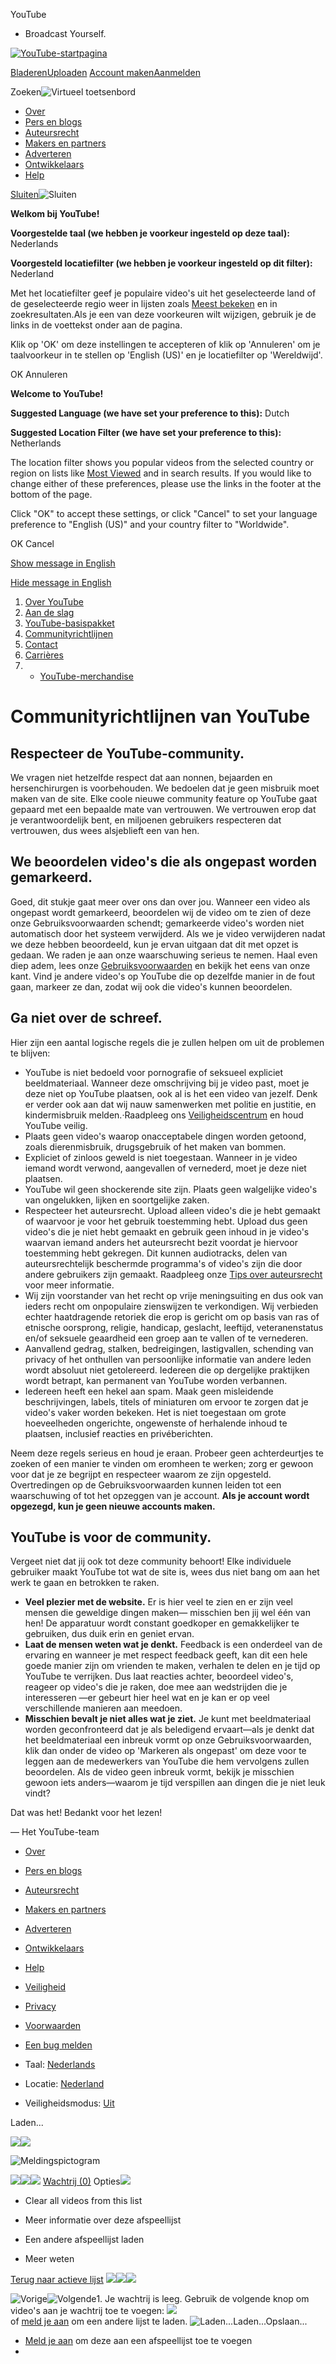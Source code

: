 




 YouTube
 - Broadcast Yourself.
 

























[![YouTube-startpagina](//s.ytimg.com/yt/img/pixel-vfl3z5WfW.gif)](/ "YouTube-startpagina")

[Bladeren](/videos?feature=mh)[Uploaden](http://upload.youtube.com/my_videos_upload)
[Account maken](https://www.google.com/accounts/LogoutWarning?continue=http%3A%2F%2Fwww.youtube.com%2Fcreate_account%3Fnext%3D%252Ft%252Fcommunity_guidelines&ltmpl=sso&service=youtube&hl=nl_NL)[Aanmelden](https://www.google.com/accounts/ServiceLogin?uilel=3&service=youtube&passive=true&continue=http%3A%2F%2Fwww.youtube.com%2Fsignin%3Faction_handle_signin%3Dtrue%26nomobiletemp%3D1%26hl%3Dnl_NL%26next%3D%252Ft%252Fcommunity_guidelines&hl=nl_NL&ltmpl=sso)


Zoeken![Virtueel toetsenbord](//s.ytimg.com/yt/img/pixel-vfl3z5WfW.gif "Virtueel toetsenbord") 


* [Over](/t/about_youtube)
* [Pers en blogs](/t/press)
* [Auteursrecht](/t/dmca_policy)
* [Makers en partners](/t/creators_corner)
* [Adverteren](/t/advertising_overview)
* [Ontwikkelaars](/dev)
* [Help](http://www.google.com/support/youtube/bin/static.py?p=homepage&page=start.cs&hl=nl-NL)




 

[Sluiten](/t/community_guidelines?&opt_out_ackd=1hl=nl&persist_hl=1&gl=NL&persist_gl=1)![Sluiten](//s.ytimg.com/yt/img/pixel-vfl3z5WfW.gif)

**Welkom bij YouTube!** 


**Voorgestelde taal (we hebben je voorkeur ingesteld op deze taal):** Nederlands


**Voorgesteld locatiefilter (we hebben je voorkeur ingesteld op dit filter):** Nederland


Met het locatiefilter geef je populaire video's uit het geselecteerde land of de geselecteerde regio weer in lijsten zoals [Meest bekeken](/videos?s=mp) en in zoekresultaten.Als je een van deze voorkeuren wilt wijzigen, gebruik je de links in de voettekst onder aan de pagina.


Klik op 'OK' om deze instellingen te accepteren of klik op 'Annuleren' om je taalvoorkeur in te stellen op 'English (US)' en je locatiefilter op 'Wereldwijd'.




OK
Annuleren




  

**Welcome to YouTube!** 


**Suggested Language (we have set your preference to this):** Dutch


**Suggested Location Filter (we have set your preference to this):** Netherlands


The location filter shows you popular videos from the selected country or region on lists like [Most Viewed](/videos?s=mp) and in search results. If you would like to change either of these preferences, please use the links in the footer at the bottom of the page.


Click "OK" to accept these settings, or click "Cancel" to set your language preference to "English (US)" and your country filter to "Worldwide".




OK
Cancel




[Show message in English](#)


[Hide message in English](#)













1. [Over YouTube](/t/about_youtube)
1. [Aan de slag](/t/about_getting_started)
2. [YouTube-basispakket](/t/about_essentials)
3. [Communityrichtlijnen](/t/community_guidelines)
4. [Contact](/t/contact_us)
5. [Carrières](http://www.google.com/intl/en/jobs/youtube/)
6. - [YouTube-merchandise](http://www.google-store.com/index.php?cPath=31)




# Communityrichtlijnen van YouTube



## Respecteer de YouTube-community.


We vragen niet hetzelfde respect dat aan nonnen, bejaarden en hersenchirurgen is voorbehouden. We bedoelen dat je geen misbruik moet maken van de site. Elke coole nieuwe community feature op YouTube gaat gepaard met een bepaalde mate van vertrouwen. We vertrouwen erop dat je verantwoordelijk bent, en miljoenen gebruikers respecteren dat vertrouwen, dus wees alsjeblieft een van hen.


## We beoordelen video's die als ongepast worden gemarkeerd.


Goed, dit stukje gaat meer over ons dan over jou. Wanneer een video als ongepast wordt gemarkeerd, beoordelen wij de video om te zien of deze onze Gebruiksvoorwaarden schendt; gemarkeerde video's worden niet automatisch door het systeem verwijderd. Als we je video verwijderen nadat we deze hebben beoordeeld, kun je ervan uitgaan dat dit met opzet is gedaan. We raden je aan onze waarschuwing serieus te nemen. Haal even diep adem, lees onze [Gebruiksvoorwaarden](/t/terms) en bekijk het eens van onze kant. Vind je andere video's op YouTube die op dezelfde manier in de fout gaan, markeer ze dan, zodat wij ook die video's kunnen beoordelen.


## Ga niet over de schreef.


Hier zijn een aantal logische regels die je zullen helpen om uit de problemen te blijven:


* YouTube is niet bedoeld voor pornografie of seksueel expliciet beeldmateriaal. Wanneer deze omschrijving bij je video past, moet je deze niet op YouTube plaatsen, ook al is het een video van jezelf. Denk er verder ook aan dat wij nauw samenwerken met politie en justitie, en kindermisbruik melden.·Raadpleeg ons [Veiligheidscentrum](http://www.google.com/support/youtube/bin/request.py?contact_type=abuse&hl=nl-NL) en houd YouTube veilig.
* Plaats geen video's waarop onacceptabele dingen worden getoond, zoals dierenmisbruik, drugsgebruik of het maken van bommen.
* Expliciet of zinloos geweld is niet toegestaan. Wanneer in je video iemand wordt verwond, aangevallen of vernederd, moet je deze niet plaatsen.
* YouTube wil geen shockerende site zijn. Plaats geen walgelijke video's van ongelukken, lijken en soortgelijke zaken.
* Respecteer het auteursrecht. Upload alleen video's die je hebt gemaakt of waarvoor je voor het gebruik toestemming hebt. Upload dus geen video's die je niet hebt gemaakt en gebruik geen inhoud in je video's waarvan iemand anders het auteursrecht bezit voordat je hiervoor toestemming hebt gekregen. Dit kunnen audiotracks, delen van auteursrechtelijk beschermde programma's of video's zijn die door andere gebruikers zijn gemaakt. Raadpleeg onze [Tips over auteursrecht](/t/howto_copyright) voor meer informatie.
* Wij zijn voorstander van het recht op vrije meningsuiting en dus ook van ieders recht om onpopulaire zienswijzen te verkondigen. 
Wij verbieden echter haatdragende retoriek die erop is gericht om op basis van ras of etnische oorsprong, religie, handicap, geslacht, leeftijd, veteranenstatus en/of seksuele geaardheid een groep aan te vallen of te vernederen.
* Aanvallend gedrag, stalken, bedreigingen, lastigvallen, schending van privacy of het onthullen van persoonlijke informatie van andere leden wordt absoluut niet getolereerd. Iedereen die op dergelijke praktijken wordt betrapt, kan permanent van YouTube worden verbannen.
* Iedereen heeft een hekel aan spam. Maak geen misleidende beschrijvingen, labels, titels of miniaturen om ervoor te zorgen dat je video's vaker worden bekeken. Het is niet toegestaan om grote hoeveelheden ongerichte, ongewenste of herhalende inhoud te plaatsen, inclusief reacties en privéberichten.


Neem deze regels serieus en houd je eraan. Probeer geen achterdeurtjes te zoeken of een manier te vinden om eromheen te werken; zorg er gewoon voor dat je ze begrijpt en respecteer waarom ze zijn opgesteld. Overtredingen op de Gebruiksvoorwaarden kunnen leiden tot een waarschuwing of tot het opzeggen van je account. **Als je account wordt opgezegd, kun je geen nieuwe accounts maken.**


## YouTube is voor de community.


Vergeet niet dat jij ook tot deze community behoort! Elke individuele gebruiker maakt YouTube tot wat de site is, wees dus niet bang om aan het werk te gaan en betrokken te raken.


* **Veel plezier met de website.** Er is hier veel te zien en er zijn veel mensen die geweldige dingen maken— misschien ben jij wel één van hen! De apparatuur wordt constant goedkoper en gemakkelijker te gebruiken, dus duik erin en geniet ervan.
* **Laat de mensen weten wat je denkt.** Feedback is een onderdeel van de ervaring en wanneer je met respect feedback geeft, kan dit een hele goede manier zijn om vrienden te maken, verhalen te delen en je tijd op YouTube te verrijken. Dus laat reacties achter, beoordeel video's, reageer op video's die je raken, doe mee aan wedstrijden die je interesseren —er gebeurt hier heel wat en je kan er op veel verschillende manieren aan meedoen.
* **Misschien bevalt je niet alles wat je ziet.** Je kunt met beeldmateriaal worden geconfronteerd dat je als beledigend ervaart—als je denkt dat het beeldmateriaal een inbreuk vormt op onze Gebruiksvoorwaarden, klik dan onder de video op 'Markeren als ongepast' om deze voor te leggen aan de medewerkers van YouTube die hem vervolgens zullen beoordelen. Als de video geen inbreuk vormt, bekijk je misschien gewoon iets anders—waarom je tijd verspillen aan dingen die je niet leuk vindt?


Dat was het! Bedankt voor het lezen!


— Het YouTube-team












* [Over](/t/about_youtube)
* [Pers en blogs](/t/press)
* [Auteursrecht](/t/dmca_policy)
* [Makers en partners](/t/creators_corner)
* [Adverteren](/t/advertising_overview)
* [Ontwikkelaars](http://code.google.com/apis/youtube/overview.html)
* [Help](http://www.google.com/support/youtube/bin/static.py?p=&page=start.cs&hl=nl_NL)
* [Veiligheid](http://www.google.com/support/youtube/bin/request.py?contact_type=abuse&hl=nl_NL)
* [Privacy](/t/privacy_at_youtube)
* [Voorwaarden](/t/terms)



* [Een bug melden](http://www.google.com/tools/feedback/intl/nl/error.html)



* Taal:
 [Nederlands](#)
* Locatie:
 [Nederland](#)
* Veiligheidsmodus:
 [Uit](#)



Laden...




![](//s.ytimg.com/yt/img/pixel-vfl3z5WfW.gif)![](//s.ytimg.com/yt/img/pixel-vfl3z5WfW.gif) 



![Meldingspictogram](//s.ytimg.com/yt/img/pixel-vfl3z5WfW.gif)



![](//s.ytimg.com/yt/img/pixel-vfl3z5WfW.gif)![](//s.ytimg.com/yt/img/pixel-vfl3z5WfW.gif)![](//s.ytimg.com/yt/img/pixel-vfl3z5WfW.gif) [Wachtrij (0)](/my_quicklist "Meer informatie over deze afspeellijst") 
Opties![](//s.ytimg.com/yt/img/pixel-vfl3z5WfW.gif) 

* Clear all videos from this list
* Meer informatie over deze afspeellijst



* Een andere afspeellijst laden
* Meer weten




[Terug naar actieve lijst](#) 
![](//s.ytimg.com/yt/img/pixel-vfl3z5WfW.gif)![](//s.ytimg.com/yt/img/pixel-vfl3z5WfW.gif)![](//s.ytimg.com/yt/img/pixel-vfl3z5WfW.gif) 

![Vorige](//s.ytimg.com/yt/img/pixel-vfl3z5WfW.gif)![Volgende](//s.ytimg.com/yt/img/pixel-vfl3z5WfW.gif)1. Je wachtrij is leeg. Gebruik de volgende knop om video's aan je wachtrij toe te voegen: ![](//s.ytimg.com/yt/img/pixel-vfl3z5WfW.gif)  
 of [meld je aan](https://www.google.com/accounts/ServiceLogin?uilel=3&service=youtube&passive=true&continue=http%3A%2F%2Fwww.youtube.com%2Fsignin%3Faction_handle_signin%3Dtrue%26nomobiletemp%3D1%26hl%3Dnl_NL%26next%3D%252Ft%252Fcommunity_guidelines&hl=nl_NL&ltmpl=sso) om een andere lijst te laden.
![Laden...](//s.ytimg.com/yt/img/pixel-vfl3z5WfW.gif)Laden...Opslaan... 


* [Meld je aan](https://www.google.com/accounts/ServiceLogin?uilel=3&service=youtube&passive=true&continue=http%3A%2F%2Fwww.youtube.com%2Fsignin%3Faction_handle_signin%3Dtrue%26nomobiletemp%3D1%26hl%3Dnl_NL%26next%3D%252Ft%252Fcommunity_guidelines&hl=nl_NL&ltmpl=sso) om deze aan een afspeellijst toe te voegen
* 

















